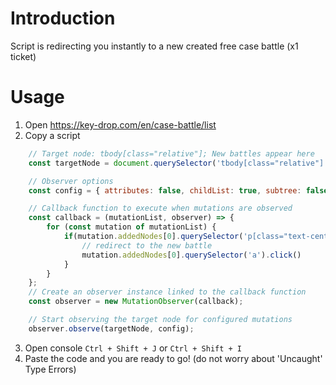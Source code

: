 # Introduction
Script is redirecting you instantly to a new created free case battle (x1 ticket)
# Usage
1. Open https://key-drop.com/en/case-battle/list
2. Copy a script
```javascript   
    // Target node: tbody[class="relative"]; New battles appear here
    const targetNode = document.querySelector('tbody[class="relative"]');

    // Observer options
    const config = { attributes: false, childList: true, subtree: false };

    // Callback function to execute when mutations are observed
    const callback = (mutationList, observer) => {
        for (const mutation of mutationList) {
            if(mutation.addedNodes[0].querySelector('p[class="text-center text-[9px] font-semibold leading-none xl:text-[10px]"]').innerText === 'x1'){
                // redirect to the new battle
                mutation.addedNodes[0].querySelector('a').click()
            }
        }
    };
    // Create an observer instance linked to the callback function
    const observer = new MutationObserver(callback);

    // Start observing the target node for configured mutations
    observer.observe(targetNode, config);

```
3. Open console `Ctrl + Shift + J` or `Ctrl + Shift + I`
5. Paste the code and you are ready to go! (do not worry about 'Uncaught' Type Errors)
